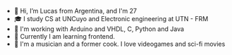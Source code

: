- 👋 Hi, I’m Lucas from Argentina, and I'm 27
- 🎓 I study CS at UNCuyo and Electronic engineering at UTN - FRM
- 🧠 I'm working with Arduino and VHDL, C, Python and Java
- 👀 Currently I am learning frontend.
- 🎸 I'm a musician and a former cook. I love videogames and sci-fi movies
